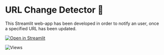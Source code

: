 # URL Change Detector 🦦

This Streamlit web-app has been developed in order to notify an user, once a specified URL has been updated.

[![Open in Streamlit](https://static.streamlit.io/badges/streamlit_badge_black_white.svg)](https://amatofrancesco99-url-change-detector-app-vy40pc.streamlit.app/)

![Views](https://komarev.com/ghpvc/?username=URL-Change-Detector&label=Views&style=for-the-badge&color=green)
